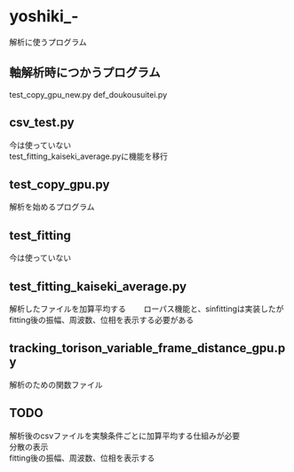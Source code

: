 # yoshiki_-
解析に使うプログラム
## 軸解析時につかうプログラム
test_copy_gpu_new.py
def_doukousuitei.py
## csv_test.py
今は使っていない  
test_fitting_kaiseki_average.pyに機能を移行
## test_copy_gpu.py
解析を始めるプログラム
## test_fitting
今は使っていない
## test_fitting_kaiseki_average.py
解析したファイルを加算平均する　　
ローパス機能と、sinfittingは実装したがfitting後の振幅、周波数、位相を表示する必要がある
## tracking_torison_variable_frame_distance_gpu.py
解析のための関数ファイル

## TODO
解析後のcsvファイルを実験条件ごとに加算平均する仕組みが必要  
分散の表示  
fitting後の振幅、周波数、位相を表示する
